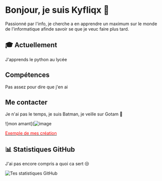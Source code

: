 # Bonjour, je suis Kyfliqx 👋

Passionné par l'info, je cherche a en apprendre un maximum sur le monde de l'informatique afinde savoir se que je veuc faire plus tard.

## 🎓 Actuellement

J'apprends le python au lycée 

##  Compétences

Pas assez pour dire que j'en ai 

##  Me contacter

Je n'ai pas le temps, je suis Batman, je veille sur Gotam 🦇

![mon amant](![image](https://github.com/user-attachments/assets/f2c7754d-f707-4794-901b-21f935d56b38)


[<span style="color:red">Exemple de mes création </span>](https://www.youtube.com/watch?v=dQw4w9WgXcQ)

## 📊 Statistiques GitHub

J'ai pas encore compris a quoi ca sert 😒

![Tes statistiques GitHub](https://github-readme-stats.vercel.app/api?username=TonNomUtilisateurGitHub&show_icons=true&theme=radical)

